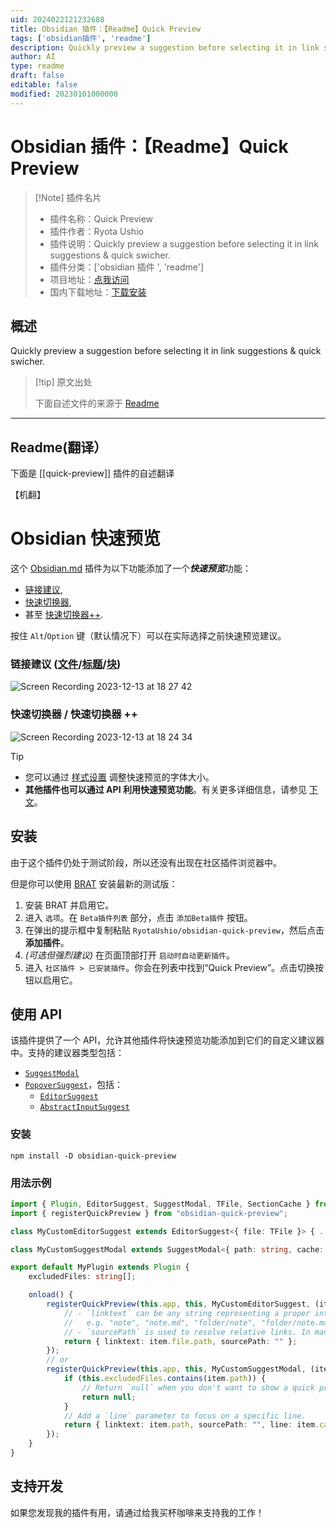 ```yaml
---
uid: 2024022121232688
title: Obsidian 插件：【Readme】Quick Preview
tags: ['obsidian插件', 'readme']
description: Quickly preview a suggestion before selecting it in link suggestions & quick swicher.
author: AI
type: readme
draft: false
editable: false
modified: 20230101000000
---
```


# Obsidian 插件：【Readme】Quick Preview

> [!Note] 插件名片
> - 插件名称：Quick Preview
> - 插件作者：Ryota Ushio
> - 插件说明：Quickly preview a suggestion before selecting it in link suggestions & quick swicher.
> - 插件分类：['obsidian 插件 ', 'readme']
> - 项目地址：[点我访问](https://github.com/RyotaUshio/obsidian-quick-preview)
> - 国内下载地址：[下载安装](https://pkmer.cn/products/plugin/pluginMarket/?quick-preview)

## 概述

Quickly preview a suggestion before selecting it in link suggestions & quick swicher.

> [!tip] 原文出处
>
>下面自述文件的来源于 [Readme](https://ghproxy.net/https://raw.githubusercontent.com/RyotaUshio/obsidian-quick-preview/main/README.md)

---

## Readme(翻译）

下面是 [[quick-preview]] 插件的自述翻译

【机翻】

# Obsidian 快速预览

这个 [Obsidian.md](https://obsidian.md) 插件为以下功能添加了一个***快速预览***功能：

- [链接建议](https://help.obsidian.md/Linking+notes+and+files/Internal+links),
- [快速切换器](https://help.obsidian.md/Plugins/Quick+switcher),
- 甚至 [快速切换器++](https://github.com/darlal/obsidian-switcher-plus).

按住 `Alt`/`Option` 键（默认情况下）可以在实际选择之前快速预览建议。

### 链接建议 ([文件](https://help.obsidian.md/Linking+notes+and+files/Internal+links#Link%20to%20a%20file)/[标题](https://help.obsidian.md/Linking+notes+and+files/Internal+links#Link%20to%20a%20heading%20in%20a%20note)/[块](https://help.obsidian.md/Linking+notes+and+files/Internal+links#Link%20to%20a%20block%20in%20a%20note))

![Screen Recording 2023-12-13 at 18 27 42](https://cdn.pkmer.cn/covers/quick-preview_1_0.gif!pkmer)

### 快速切换器 / 快速切换器 ++

![Screen Recording 2023-12-13 at 18 24 34](https://github.com/RyotaUshio/obsidian-quick-preview/assets/72342591/4eaae76b-b0fa-425f-a3ff-857b70e9a02a)

> [!tip]
> - 您可以通过 [样式设置](https://github.com/mgmeyers/obsidian-style-settings) 调整快速预览的字体大小。
> - **其他插件也可以通过 API 利用快速预览功能**。有关更多详细信息，请参见 [下文](#using-the-api)。

## 安装

由于这个插件仍处于测试阶段，所以还没有出现在社区插件浏览器中。

但是你可以使用 [BRAT](https://github.com/TfTHacker/obsidian42-brat) 安装最新的测试版：

1. 安装 BRAT 并启用它。
2. 进入 `选项`。在 `Beta插件列表` 部分，点击 `添加Beta插件` 按钮。
3. 在弹出的提示框中复制粘贴 `RyotaUshio/obsidian-quick-preview`，然后点击**添加插件**。
4. *(可选但强烈建议)* 在页面顶部打开 `启动时自动更新插件`。
5. 进入 `社区插件 > 已安装插件`。你会在列表中找到“Quick Preview”。点击切换按钮以启用它。

## 使用 API

该插件提供了一个 API，允许其他插件将快速预览功能添加到它们的自定义建议器中。支持的建议器类型包括：

- [`SuggestModal`](https://docs.obsidian.md/Reference/TypeScript+API/SuggestModal)
- [`PopoverSuggest`](https://docs.obsidian.md/Reference/TypeScript+API/PopoverSuggest)，包括：
  - [`EditorSuggest`](https://docs.obsidian.md/Reference/TypeScript+API/EditorSuggest)
  - [`AbstractInputSuggest`](https://docs.obsidian.md/Reference/TypeScript+API/AbstractInputSuggest)

### 安装

```
npm install -D obsidian-quick-preview
```

### 用法示例

```ts
import { Plugin, EditorSuggest, SuggestModal, TFile, SectionCache } from "obsidian";
import { registerQuickPreview } from "obsidian-quick-preview";

class MyCustomEditorSuggest extends EditorSuggest<{ file: TFile }> { ... }

class MyCustomSuggestModal extends SuggestModal<{ path: string, cache: SectionCache }> { ... }

export default MyPlugin extends Plugin {
    excludedFiles: string[];

    onload() {
        registerQuickPreview(this.app, this, MyCustomEditorSuggest, (item) => {
            // - `linktext` can be any string representing a proper internal link,
            //   e.g. "note", "note.md", "folder/note", "folder/note.md", "note#heading", "note#^block-id" etc
            // - `sourcePath` is used to resolve relative links. In many cases, you can just pass an empty string.
            return { linktext: item.file.path, sourcePath: "" };
        });
        // or
        registerQuickPreview(this.app, this, MyCustomSuggestModal, (item) => {
            if (this.excludedFiles.contains(item.path)) {
                // Return `null` when you don't want to show a quick preview for the item.
                return null;
            }
            // Add a `line` parameter to focus on a specific line.
            return { linktext: item.path, sourcePath: "", line: item.cache.position.start.line };
        });
    }
}

```

## 支持开发

如果您发现我的插件有用，请通过给我买杯咖啡来支持我的工作！
